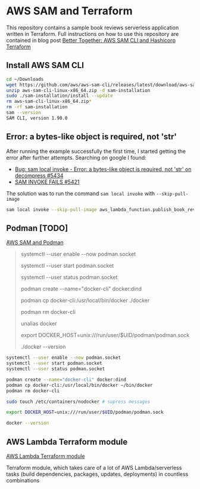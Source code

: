 # AWS SAM and Terraform

This repository contains a sample book reviews serverless application written in Terraform. 
Full instructions on how to use this repository are contained in blog post [Better Together: AWS SAM CLI and Hashicorp Terraform](https://aws.amazon.com/blogs/compute/better-together-aws-sam-cli-and-hashicorp-terraform/)

## Install AWS SAM CLI

```bash
cd ~/Downloads
wget https://github.com/aws/aws-sam-cli/releases/latest/download/aws-sam-cli-linux-x86_64.zip
unzip aws-sam-cli-linux-x86_64.zip -d sam-installation
sudo ./sam-installation/install --update
rm aws-sam-cli-linux-x86_64.zip*
rm -rf sam-installation
sam --version
SAM CLI, version 1.90.0
```

## Error: a bytes-like object is required, not 'str'

After running the example successfully the first time, I started getting the error after further attempts.
Searching on google I found:

- [Bug: sam local invoke - Error: a bytes-like object is required, not 'str' on decompress #5434](https://github.com/aws/aws-sam-cli/issues/5434)
- [SAM INVOKE FAILS #5421](https://github.com/aws/aws-sam-cli/issues/5421)

The solution was to run the command `sam local invoke` with `--skip-pull-image` 

```bash
sam local invoke --skip-pull-image aws_lambda_function.publish_book_review -e events/new-review.json --beta-features 
```

## Podman [TODO]

[AWS SAM and Podman](https://www.reddit.com/r/podman/comments/r6ybkw/aws_sam_and_podman/)

> systemctl --user enable --now podman.socket
>
> systemctl --user start podman.socket
>
> systemctl --user status podman.socket
> 
> podman create --name="docker-cli" docker:dind
>
> podman cp docker-cli:/usr/local/bin/docker ./docker
>
> podman rm docker-cli
> 
>
> unalias docker
>
> export DOCKER_HOST=unix:///run/user/$UID/podman/podman.sock
>
> ./docker --version


```bash
systemctl --user enable --now podman.socket
systemctl --user start podman.socket
systemctl --user status podman.socket

podman create --name="docker-cli" docker:dind
podman cp docker-cli:/usr/local/bin/docker ~/bin/docker
podman rm docker-cli

sudo touch /etc/containers/nodocker # supress messages

export DOCKER_HOST=unix:///run/user/$UID/podman/podman.sock

docker --version
```


## AWS Lambda Terraform module

[AWS Lambda Terraform module](https://registry.terraform.io/modules/terraform-aws-modules/lambda/aws/latest)

Terraform module, which takes care of a lot of AWS Lambda/serverless tasks (build dependencies, packages, updates, deployments) in countless combinations

